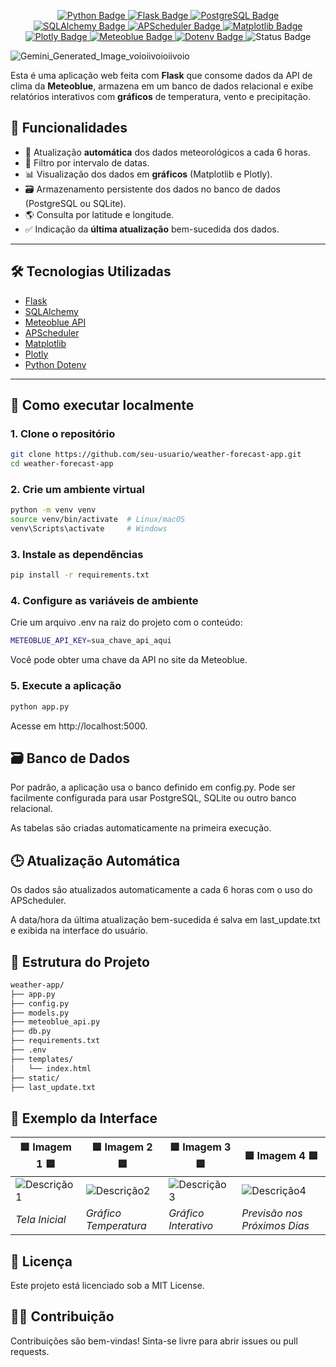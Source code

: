 <p align="center">
  <!-- Linguagem principal -->
  <a href="https://www.python.org/">
    <img src="https://img.shields.io/badge/-Python-3776AB?style=flat-square&logo=python&logoColor=white" alt="Python Badge" />
  </a>
  
  <!-- Framework web -->
  <a href="https://flask.palletsprojects.com/">
    <img src="https://img.shields.io/badge/-Flask-000000?style=flat-square&logo=flask&logoColor=white" alt="Flask Badge" />
  </a>

  <!-- Banco de dados -->
  <a href="https://www.postgresql.org/">
    <img src="https://img.shields.io/badge/-PostgreSQL-336791?style=flat-square&logo=postgresql&logoColor=white" alt="PostgreSQL Badge" />
  </a>

  <!-- Biblioteca ORM -->
  <a href="https://www.sqlalchemy.org/">
    <img src="https://img.shields.io/badge/-SQLAlchemy-E44C24?style=flat-square&logo=sqlalchemy&logoColor=white" alt="SQLAlchemy Badge" />
  </a>

  <!-- Agendador de tarefas -->
  <a href="https://apscheduler.readthedocs.io/">
    <img src="https://img.shields.io/badge/-APScheduler-4B8BBE?style=flat-square&logo=python&logoColor=white" alt="APScheduler Badge" />
  </a>

  <!-- Gráficos -->
  <a href="https://matplotlib.org/">
    <img src="https://img.shields.io/badge/-Matplotlib-11557C?style=flat-square&logo=plotly&logoColor=white" alt="Matplotlib Badge" />
  </a>

  <a href="https://plotly.com/">
    <img src="https://img.shields.io/badge/-Plotly-3F4F75?style=flat-square&logo=plotly&logoColor=white" alt="Plotly Badge" />
  </a>

  <!-- API de clima -->
  <a href="https://content.meteoblue.com/en/business-solutions/weather-apis">
    <img src="https://img.shields.io/badge/-Meteoblue%20API-0072C6?style=flat-square&logo=cloud&logoColor=white" alt="Meteoblue Badge" />
  </a>

  <!-- Ambiente -->
  <a href="https://pypi.org/project/python-dotenv/">
    <img src="https://img.shields.io/badge/-Dotenv-000000?style=flat-square&logo=python&logoColor=white" alt="Dotenv Badge" />
  </a>

  <!-- Status do projeto -->
  <img src="https://img.shields.io/badge/status-completo-brightgreen?style=flat-square" alt="Status Badge" />
</p>

![Gemini_Generated_Image_voioiivoioiivoio](https://github.com/user-attachments/assets/1f81099b-a0f3-4941-b0bc-e2df904918f7)

Esta é uma aplicação web feita com **Flask** que consome dados da API de clima da **Meteoblue**, armazena em um banco de dados relacional e exibe relatórios interativos com **gráficos** de temperatura, vento e precipitação.



## 🚀 Funcionalidades

- 🔄 Atualização **automática** dos dados meteorológicos a cada 6 horas.
- 📅 Filtro por intervalo de datas.
- 📊 Visualização dos dados em **gráficos** (Matplotlib e Plotly).
- 🗃️ Armazenamento persistente dos dados no banco de dados (PostgreSQL ou SQLite).
- 🌎 Consulta por latitude e longitude.
- ✅ Indicação da **última atualização** bem-sucedida dos dados.

---

## 🛠️ Tecnologias Utilizadas

- [Flask](https://flask.palletsprojects.com/)
- [SQLAlchemy](https://www.sqlalchemy.org/)
- [Meteoblue API](https://content.meteoblue.com/en/business-solutions/weather-apis)
- [APScheduler](https://apscheduler.readthedocs.io/)
- [Matplotlib](https://matplotlib.org/)
- [Plotly](https://plotly.com/)
- [Python Dotenv](https://pypi.org/project/python-dotenv/)

---

## 🧪 Como executar localmente

### 1. Clone o repositório

```bash
git clone https://github.com/seu-usuario/weather-forecast-app.git
cd weather-forecast-app
```

### 2. Crie um ambiente virtual
```bash
python -m venv venv
source venv/bin/activate  # Linux/macOS
venv\Scripts\activate     # Windows
```

### 3. Instale as dependências
```bash
pip install -r requirements.txt
```

### 4. Configure as variáveis de ambiente
Crie um arquivo .env na raiz do projeto com o conteúdo:
```bash
METEOBLUE_API_KEY=sua_chave_api_aqui
```
Você pode obter uma chave da API no site da Meteoblue.

### 5. Execute a aplicação
```bash
python app.py
```
Acesse em http://localhost:5000.

## 🗃️ Banco de Dados
Por padrão, a aplicação usa o banco definido em config.py. Pode ser facilmente configurada para usar PostgreSQL, SQLite ou outro banco relacional.

As tabelas são criadas automaticamente na primeira execução.

## 🕒 Atualização Automática
Os dados são atualizados automaticamente a cada 6 horas com o uso do APScheduler.

A data/hora da última atualização bem-sucedida é salva em last_update.txt e exibida na interface do usuário.

## 📁 Estrutura do Projeto
```bash
weather-app/
├── app.py
├── config.py
├── models.py
├── meteoblue_api.py
├── db.py
├── requirements.txt
├── .env
├── templates/
│   └── index.html
├── static/
├── last_update.txt
```

## 📸 Exemplo da Interface
| 🟦 **Imagem 1** 🟦       | 🟦 **Imagem 2** 🟦       | 🟦 **Imagem 3** 🟦       | 🟦 **Imagem 4** 🟦       |
|--------------------------|--------------------------|--------------------------|--------------------------|
| ![Descrição1](https://github.com/user-attachments/assets/3ce68dfe-aba5-4cd1-9c0f-e6a16be99d73) | ![Descrição2](https://github.com/user-attachments/assets/e1f7bec9-2192-42ea-aba3-7051021ff756) | ![Descrição3](https://github.com/user-attachments/assets/475ca998-4a89-44ce-b2a7-4322845fcdcd) | ![Descrição4](https://github.com/user-attachments/assets/71f802b8-5a0a-416d-a74c-517f4aab7ecd) |
| *Tela Inicial*           | *Gráfico Temperatura*              | *Gráfico Interativo*              | *Previsão nos Próximos Dias*              |

## 📄 Licença
Este projeto está licenciado sob a MIT License.

## 🙋‍♂️ Contribuição
Contribuições são bem-vindas! Sinta-se livre para abrir issues ou pull requests.
